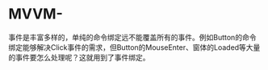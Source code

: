 # MVVM-
事件是丰富多样的，单纯的命令绑定远不能覆盖所有的事件。例如Button的命令绑定能够解决Click事件的需求，但Button的MouseEnter、窗体的Loaded等大量的事件要怎么处理呢？这就用到了事件绑定。
